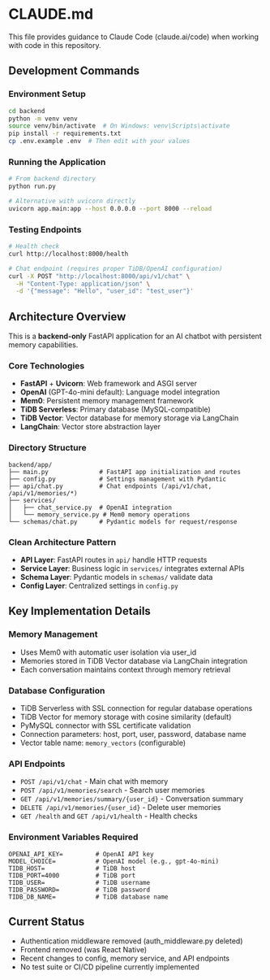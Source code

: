 # CLAUDE.md

This file provides guidance to Claude Code (claude.ai/code) when working with code in this repository.

## Development Commands

### Environment Setup
```bash
cd backend
python -m venv venv
source venv/bin/activate  # On Windows: venv\Scripts\activate
pip install -r requirements.txt
cp .env.example .env  # Then edit with your values
```

### Running the Application
```bash
# From backend directory
python run.py

# Alternative with uvicorn directly
uvicorn app.main:app --host 0.0.0.0 --port 8000 --reload
```

### Testing Endpoints
```bash
# Health check
curl http://localhost:8000/health

# Chat endpoint (requires proper TiDB/OpenAI configuration)
curl -X POST "http://localhost:8000/api/v1/chat" \
  -H "Content-Type: application/json" \
  -d '{"message": "Hello", "user_id": "test_user"}'
```

## Architecture Overview

This is a **backend-only** FastAPI application for an AI chatbot with persistent memory capabilities.

### Core Technologies
- **FastAPI** + **Uvicorn**: Web framework and ASGI server
- **OpenAI** (GPT-4o-mini default): Language model integration
- **Mem0**: Persistent memory management framework
- **TiDB Serverless**: Primary database (MySQL-compatible)
- **TiDB Vector**: Vector database for memory storage via LangChain
- **LangChain**: Vector store abstraction layer

### Directory Structure
```
backend/app/
├── main.py              # FastAPI app initialization and routes
├── config.py            # Settings management with Pydantic
├── api/chat.py          # Chat endpoints (/api/v1/chat, /api/v1/memories/*)
├── services/
│   ├── chat_service.py  # OpenAI integration
│   └── memory_service.py # Mem0 memory operations
└── schemas/chat.py      # Pydantic models for request/response
```

### Clean Architecture Pattern
- **API Layer**: FastAPI routes in `api/` handle HTTP requests
- **Service Layer**: Business logic in `services/` integrates external APIs
- **Schema Layer**: Pydantic models in `schemas/` validate data
- **Config Layer**: Centralized settings in `config.py`

## Key Implementation Details

### Memory Management
- Uses Mem0 with automatic user isolation via user_id
- Memories stored in TiDB Vector database via LangChain integration
- Each conversation maintains context through memory retrieval

### Database Configuration
- TiDB Serverless with SSL connection for regular database operations
- TiDB Vector for memory storage with cosine similarity (default)
- PyMySQL connector with SSL certificate validation
- Connection parameters: host, port, user, password, database name
- Vector table name: `memory_vectors` (configurable)

### API Endpoints
- `POST /api/v1/chat` - Main chat with memory
- `POST /api/v1/memories/search` - Search user memories  
- `GET /api/v1/memories/summary/{user_id}` - Conversation summary
- `DELETE /api/v1/memories/{user_id}` - Delete user memories
- `GET /health` and `GET /api/v1/health` - Health checks

### Environment Variables Required
```env
OPENAI_API_KEY=         # OpenAI API key
MODEL_CHOICE=           # OpenAI model (e.g., gpt-4o-mini)
TIDB_HOST=              # TiDB host
TIDB_PORT=4000          # TiDB port
TIDB_USER=              # TiDB username
TIDB_PASSWORD=          # TiDB password
TIDB_DB_NAME=           # TiDB database name
```

## Current Status
- Authentication middleware removed (auth_middleware.py deleted)
- Frontend removed (was React Native)
- Recent changes to config, memory service, and API endpoints
- No test suite or CI/CD pipeline currently implemented